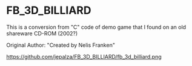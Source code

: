 # FB_3D_BILLIARD

This is a conversion from "C" code of demo game that I found on an old shareware CD-ROM (2002?)

Original Author: "Created by Nelis Franken"

https://github.com/jepalza/FB_3D_BILLIARD/fb_3d_billiard.png
